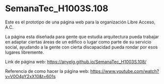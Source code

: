 # SemanaTec_H1003S.108

Este es el prototipo de una página web para la organización Libre Acceso, A.C.

La página esta diseñada para gente que estudia arquitectura pueda trabajar en adaptar ciertas áreas de un edifico o lugar como parte de su servicio social, ayudando a la gente con cierta discapacidad pueda rondar por esos lugares libremente. 


Link de página web: https://anyelg.github.io/SemanaTec_H1003S.108/


Referencia de como hacer la página web: https://www.youtube.com/watch?v=V0O4pY2xX10&t=601s